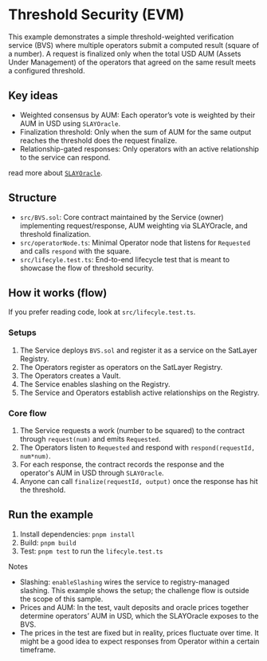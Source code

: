 # Threshold Security (EVM)

This example demonstrates a simple threshold-weighted verification service (BVS) where multiple operators submit a computed result (square of a number). A request is finalized only when the total USD AUM (Assets Under Management) of the operators that agreed on the same result meets a configured threshold.

## Key ideas

- Weighted consensus by AUM: Each operator’s vote is weighted by their AUM in USD using `SLAYOracle`.
- Finalization threshold: Only when the sum of AUM for the same output reaches the threshold does the request finalize.
- Relationship-gated responses: Only operators with an active relationship to the service can respond.

read more about [`SLAYOracle`](https://build.satlayer.xyz/evm/contracts/extension/ISLAYOracle.sol).

## Structure

- `src/BVS.sol`: Core contract maintained by the Service (owner) implementing request/response, AUM weighting via SLAYOracle, and threshold finalization.
- `src/operatorNode.ts`: Minimal Operator node that listens for `Requested` and calls `respond` with the square.
- `src/lifecyle.test.ts`: End-to-end lifecycle test that is meant to showcase the flow of threshold security.

## How it works (flow)

If you prefer reading code, look at `src/lifecyle.test.ts`.

### Setups

1. The Service deploys `BVS.sol` and register it as a service on the SatLayer Registry.
2. The Operators register as operators on the SatLayer Registry.
3. The Operators creates a Vault.
4. The Service enables slashing on the Registry.
5. The Service and Operators establish active relationships on the Registry.

### Core flow

1. The Service requests a work (number to be squared) to the contract through `request(num)` and emits `Requested`.
2. The Operators listen to `Requested` and respond with `respond(requestId, num*num)`.
3. For each response, the contract records the response and the operator's AUM in USD through `SLAYOracle`.
4. Anyone can call `finalize(requestId, output)` once the response has hit the threshold.

## Run the example

1. Install dependencies: `pnpm install`
2. Build: `pnpm build`
3. Test: `pnpm test` to run the `lifecyle.test.ts`

Notes

- Slashing: `enableSlashing` wires the service to registry-managed slashing. This example shows the setup; the challenge flow is outside the scope of this sample.
- Prices and AUM: In the test, vault deposits and oracle prices together determine operators’ AUM in USD, which the SLAYOracle exposes to the BVS.
- The prices in the test are fixed but in reality, prices fluctuate over time. It might be a good idea to expect responses from Operator within a certain timeframe.
